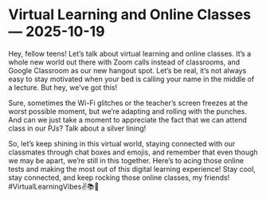 # Virtual Learning and Online Classes — 2025-10-19

Hey, fellow teens! Let’s talk about virtual learning and online classes. It’s a whole new world out there with Zoom calls instead of classrooms, and Google Classroom as our new hangout spot. Let’s be real, it’s not always easy to stay motivated when your bed is calling your name in the middle of a lecture. But hey, we’ve got this! 

Sure, sometimes the Wi-Fi glitches or the teacher’s screen freezes at the worst possible moment, but we’re adapting and rolling with the punches. And can we just take a moment to appreciate the fact that we can attend class in our PJs? Talk about a silver lining! 

So, let’s keep shining in this virtual world, staying connected with our classmates through chat boxes and emojis, and remember that even though we may be apart, we’re still in this together. Here’s to acing those online tests and making the most out of this digital learning experience! Stay cool, stay connected, and keep rocking those online classes, my friends! #VirtualLearningVibes✌️📚🤳